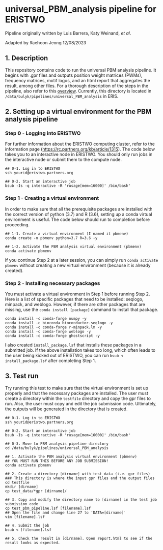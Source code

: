 # universal_PBM_analysis pipeline for ERISTWO

Pipeline originally written by Luis Barrera, Katy Weinand, _et al_.

Adapted by Raehoon Jeong 12/08/2023

## 1. Description
This repository contains code to run the universal PBM analysis pipeline. It begins with .gpr files and outputs position weight matrices (PWMs), frequency matrices, motif logos, and an html report that aggregates the result, among other files. For a thorough description of the steps in the pipeline, also refer to this [overview](https://github.com/BulykLab/universal_PBM_analysis/blob/main/Overview.md). Currently, this directory is located in `/data/bulyk/pipelines/universal_PBM_analysis` in ERIS.


## 2. Setting up a virtual environment for the PBM analysis pipeline

### Step 0 - Logging into ERISTWO
For further information about the ERISTWO computing cluster, refer to the information page (https://rc.partners.org/kb/article/1315). The code below takes you to an interactive node in ERISTWO. You should only run jobs in the interactive node or submit them to the compute node.

```
## 0-1. Log in to ERISTWO
ssh yourid@eristwo.partners.org

## 0-2. Start an interactive job
bsub -Is -q interactive -R 'rusage[mem=16000]' /bin/bash'
```

### Step 1 - Creating a virtual environment
In order to make sure that all the prerequisite packages are installed with the correct version of python (3.7) and R (3.6), setting up a conda virtual environment is useful. The code below should run to completion before proceeding.

```
## 1-1. Create a virtual environment (I named it pbmenv)
conda create -n pbmenv python=3.7 R=3.6 -y

## 1-2. Activate the PBM analysis virtual environment (pbmenv)
conda activate pbmenv
```

If you continue Step 2 at a later session, you can simply run `conda activate pbmenv` without creating a new virtual environment (because it is already created).

### Step 2 - Installing necessary packages
You must activate a virtual environment in Step 1 before running Step 2. Here is a list of specific packages that need to be installed: seqlogo, minpack, and weblogo. However, if there are other packages that are missing, use the `conda install [package]` command to install that package.

```
conda install -c conda-forge numpy -y
conda install -c bioconda bioconductor-seqlogo -y
conda install -c conda-forge r-minpack.lm -y
conda install -c conda-forge weblogo -y
conda install -c conda-forge ghostscript -y
```

I also created `install_package.lsf` that installs these packages in a submitted job. If the above installation takes too long, which often leads to the user being kicked out of ERISTWO, you can run `bsub < install_package.lsf` after completing Step 1.

## 3. Test run
Try running this test to make sure that the virtual environment is set up properly and that the necessary packages are installed. The user must create a directory within the `testfile` directory and copy the gpr files to run. Also, the user must copy and edit the job submission code. Ultimately, the outputs will be generated in the directory that is created.

```
## 0-1. Log in to ERISTWO
ssh yourid@eristwo.partners.org

## 0-2. Start an interactive job
bsub -Is -q interactive -R 'rusage[mem=16000]' /bin/bash'

## 0-3. Move to PBM analysis pipeline directory
cd /data/bulyk/pipelines/universal_PBM_analysis

## 1. Activate the PBM analysis virtual environment (pbmenv)
## YOU MUST RUN THIS BEFORE ANY JOB SUBMISSION!
conda activate pbmenv

## 2. Create a directory [dirname] with test data (i.e. gpr files)
### This directory is where the input gpr files and the output files 
cd testfile 
mkdir [dirname]
cp test_data/*gpr [dirname]/

## 3. Copy and modify the directory name to [dirname] in the test job submission code
cp test_pbm_pipeline.lsf [filename].lsf
## Open the file and change line 27 to 'DATA=[dirname]'
vim [filename].lsf

## 4. Submit the job
bsub < [filename].lsf

## 5. Check the result in [dirname]. Open report.html to see if the result looks as expected.
```
